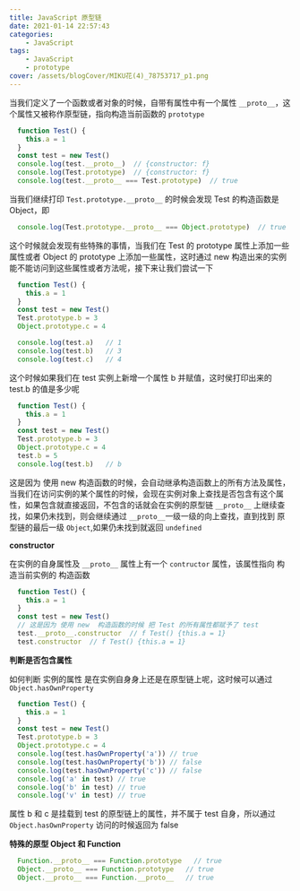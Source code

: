 ```yaml
---
title: JavaScript 原型链
date: 2021-01-14 22:57:43
categories:
    - JavaScript
tags:
    - JavaScript
    - prototype
cover: /assets/blogCover/MIKU花(4)_78753717_p1.png
---
```



当我们定义了一个函数或者对象的时候，自带有属性中有一个属性 `__proto__`，这个属性又被称作原型链，指向构造当前函数的 `prototype`

~~~js
  function Test() {
    this.a = 1
  }
  const test = new Test()
  console.log(test.__proto__)  // {constructor: f}
  console.log(Test.prototype)  // {constructor: f}
  console.log(test.__proto__ === Test.prototype)  // true
~~~

当我们继续打印 `Test.prototype.__proto__` 的时候会发现 Test 的构造函数是 Object，即

~~~js
  console.log(Test.prototype.__proto__ === Object.prototype)  // true
~~~

这个时候就会发现有些特殊的事情，当我们在 Test 的 prototype 属性上添加一些属性或者 Object 的 prototype 上添加一些属性，这时通过 new 构造出来的实例能不能访问到这些属性或者方法呢，接下来让我们尝试一下

~~~js
  function Test() {
    this.a = 1
  }
  const test = new Test()
  Test.prototype.b = 3
  Object.prototype.c = 4

  console.log(test.a)   // 1
  console.log(test.b)   // 3
  console.log(test.c)   // 4
~~~~

这个时候如果我们在 test 实例上新增一个属性 b 并赋值，这时侯打印出来的 test.b 的值是多少呢
~~~js
  function Test() {
    this.a = 1
  }
  const test = new Test()
  Test.prototype.b = 3
  Object.prototype.c = 4
  test.b = 5
  console.log(test.b)   // b
~~~

这是因为 使用 new 构造函数的时候，会自动继承构造函数上的所有方法及属性，当我们在访问实例的某个属性的时候，会现在实例对象上查找是否包含有这个属性，如果包含就直接返回，不包含的话就会在实例的原型链 `__proto__` 上继续查找，如果仍未找到，则会继续通过 `__proto__`一级一级的向上查找，直到找到 原型链的最后一级 `Object`,如果仍未找到就返回 `undefined`

**constructor**

在实例的自身属性及 `__proto__` 属性上有一个 `contructor` 属性，该属性指向 构造当前实例的 构造函数

~~~js
  function Test() {
    this.a = 1
  }
  const test = new Test()
  // 这是因为 使用 new  构造函数的时候 把 Test 的所有属性都赋予了 test
  test.__proto__.constructor  // f Test() {this.a = 1}
  test.constructor  // f Test() {this.a = 1}
~~~

**判断是否包含属性**

如何判断 实例的属性 是在实例自身身上还是在原型链上呢，这时候可以通过 `Object.hasOwnProperty`

~~~js
  function Test() {
    this.a = 1
  }
  const test = new Test()
  Test.prototype.b = 3
  Object.prototype.c = 4
  console.log(test.hasOwnProperty('a')) // true
  console.log(test.hasOwnProperty('b')) // false
  console.log(test.hasOwnProperty('c')) // false
  console.log('a' in test) // true
  console.log('b' in test) // true
  console.log('v' in test) // true
~~~

属性 b 和 c 是挂载到 test 的原型链上的属性，并不属于 test 自身，所以通过 `Object.hasOwnProperty` 访问的时候返回为 false

**特殊的原型 Object 和 Function**

~~~js
  Function.__proto__ === Function.prototype   // true
  Object.__proto__ === Function.prototype   // true
  Object.__proto__ === Function.__proto__   // true
~~~